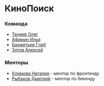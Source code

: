 # КиноПоиск
### Команда
* [Теняев Олег](https://github.com/grillow)
* [Афимин Илья](https://github.com/IfuryI)
* [Бахметьев Глеб](https://github.com/polyanimal)
* [Зотов Алексей](https://github.com/let-robots-reign)

### Менторы
* [Климова Наталия](https://github.com/Tataklim) - ментор по фронтенду
* [Рыбаков Дмитрий](https://github.com/bulletmys) - ментор по бекенду
